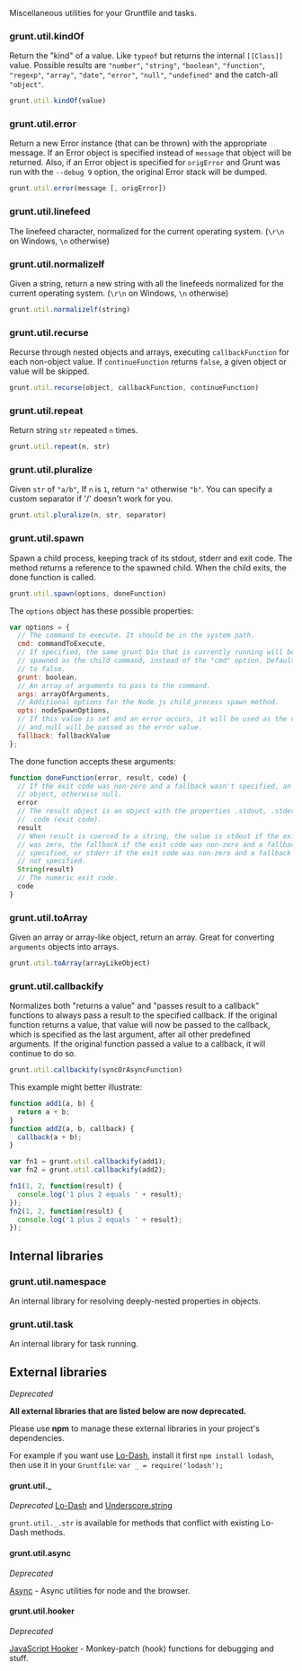 Miscellaneous utilities for your Gruntfile and tasks.

### grunt.util.kindOf
Return the "kind" of a value. Like `typeof` but returns the internal `[[Class]]` value. Possible results are `"number"`, `"string"`, `"boolean"`, `"function"`, `"regexp"`, `"array"`, `"date"`, `"error"`, `"null"`, `"undefined"` and the catch-all `"object"`.

```js
grunt.util.kindOf(value)
```

### grunt.util.error
Return a new Error instance (that can be thrown) with the appropriate message. If an Error object is specified instead of `message` that object will be returned.
Also, if an Error object is specified for `origError` and Grunt was run with the `--debug 9` option, the original Error stack will be dumped.

```js
grunt.util.error(message [, origError])
```

### grunt.util.linefeed
The linefeed character, normalized for the current operating system. (`\r\n` on Windows, `\n` otherwise)

### grunt.util.normalizelf
Given a string, return a new string with all the linefeeds normalized for the current operating system. (`\r\n` on Windows, `\n` otherwise)

```js
grunt.util.normalizelf(string)
```

### grunt.util.recurse
Recurse through nested objects and arrays, executing `callbackFunction` for each non-object value. If `continueFunction` returns `false`, a given object or value will be skipped.

```js
grunt.util.recurse(object, callbackFunction, continueFunction)
```

### grunt.util.repeat
Return string `str` repeated `n` times.

```js
grunt.util.repeat(n, str)
```

### grunt.util.pluralize
Given `str` of `"a/b"`, If `n` is `1`, return `"a"` otherwise `"b"`. You can specify a custom separator if '/' doesn't work for you.

```js
grunt.util.pluralize(n, str, separator)
```

### grunt.util.spawn
Spawn a child process, keeping track of its stdout, stderr and exit code. The method returns a reference to the spawned child. When the child exits, the done function is called.

```js
grunt.util.spawn(options, doneFunction)
```

The `options` object has these possible properties:

```js
var options = {
  // The command to execute. It should be in the system path.
  cmd: commandToExecute,
  // If specified, the same grunt bin that is currently running will be
  // spawned as the child command, instead of the "cmd" option. Defaults
  // to false.
  grunt: boolean,
  // An array of arguments to pass to the command.
  args: arrayOfArguments,
  // Additional options for the Node.js child_process spawn method.
  opts: nodeSpawnOptions,
  // If this value is set and an error occurs, it will be used as the value
  // and null will be passed as the error value.
  fallback: fallbackValue
};
```

The done function accepts these arguments:

```js
function doneFunction(error, result, code) {
  // If the exit code was non-zero and a fallback wasn't specified, an Error
  // object, otherwise null.
  error
  // The result object is an object with the properties .stdout, .stderr, and
  // .code (exit code).
  result
  // When result is coerced to a string, the value is stdout if the exit code
  // was zero, the fallback if the exit code was non-zero and a fallback was
  // specified, or stderr if the exit code was non-zero and a fallback was
  // not specified.
  String(result)
  // The numeric exit code.
  code
}
```

### grunt.util.toArray
Given an array or array-like object, return an array. Great for converting `arguments` objects into arrays.

```js
grunt.util.toArray(arrayLikeObject)
```

### grunt.util.callbackify
Normalizes both "returns a value" and "passes result to a callback" functions to always pass a result to the specified callback. If the original function returns a value, that value will now be passed to the callback, which is specified as the last argument, after all other predefined arguments. If the original function passed a value to a callback, it will continue to do so.

```js
grunt.util.callbackify(syncOrAsyncFunction)
```

This example might better illustrate:

```js
function add1(a, b) {
  return a + b;
}
function add2(a, b, callback) {
  callback(a + b);
}

var fn1 = grunt.util.callbackify(add1);
var fn2 = grunt.util.callbackify(add2);

fn1(1, 2, function(result) {
  console.log('1 plus 2 equals ' + result);
});
fn2(1, 2, function(result) {
  console.log('1 plus 2 equals ' + result);
});
```

## Internal libraries

### grunt.util.namespace
An internal library for resolving deeply-nested properties in objects.

### grunt.util.task
An internal library for task running.

## External libraries
*Deprecated*

__All external libraries that are listed below are now deprecated.__

Please use __npm__ to manage these external libraries in your project's dependencies.

For example if you want use [Lo-Dash](https://npmjs.org/package/lodash), install it first `npm install lodash`, then
use it in your `Gruntfile`: `var _ = require('lodash');`

#### grunt.util._
*Deprecated*
[Lo-Dash](http://lodash.com/) and [Underscore.string](https://github.com/epeli/underscore.string)

`grunt.util._.str` is available for methods that conflict with existing Lo-Dash methods.

#### grunt.util.async
*Deprecated*

[Async](https://github.com/caolan/async) - Async utilities for node and the browser.

#### grunt.util.hooker
*Deprecated*

[JavaScript Hooker](https://github.com/cowboy/javascript-hooker) - Monkey-patch (hook) functions for debugging and stuff.
